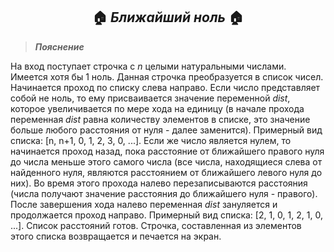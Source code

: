 <h2 align="center">
    🏠 <i><b>Ближайший ноль</b></i> 🏠
</h2>

> **_Пояснение_**

На вход поступает строчка с _n_ целыми натуральными числами. Имеется хотя бы 1 ноль. Данная строчка преобразуется в список чисел. Начинается проход по списку слева направо. Если число представляет собой не ноль, то ему присваивается значение переменной _dist_, которое увеличивается по мере хода на единицу (в начале прохода переменная _dist_ равна количеству элементов в списке, это значение больше любого расстояния от нуля - далее заменится). Примерный вид списка: [n, n+1, 0, 1, 2, 3, 0, ...]. Если же число является нулем, то начинается проход назад, пока расстояние от ближайшего правого нуля до числа меньше этого самого числа (все числа, находящиеся слева от найденного нуля, являются расстоянием от ближайшего левого нуля до них). Во время этого прохода налево перезаписываются расстояния (числа получают значение расстояния до ближайшего нуля - правого). После завершения хода налево переменная _dist_ зануляется и продолжается проход направо. Примерный вид списка: [2, 1, 0, 1, 2, 1, 0, ...]. Список расстояний готов. Строчка, составленная из элементов этого списка возвращается и печается на экран.
